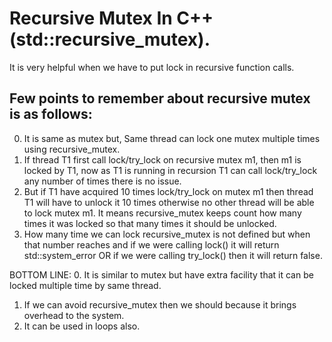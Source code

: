 # Recursive Mutex In C++ (std::recursive_mutex).

It is very helpful when we have to put lock in recursive function calls.

## Few points to remember about recursive mutex is as follows:

0. It is same as mutex but, Same thread can lock one mutex multiple times using recursive_mutex.
1. If thread T1 first call lock/try_lock on recursive mutex m1, then m1 is locked by T1, now
   as T1 is running in recursion T1 can call lock/try_lock any number of times there is no issue.
2. But if T1 have acquired 10 times lock/try_lock on mutex m1 then thread T1 will have to unlock
   it 10 times otherwise no other thread will be able to lock mutex m1.
   It means recursive_mutex keeps count how many times it was locked so that many times it should be unlocked.
3. How many time we can lock recursive_mutex is not defined but when that number reaches and if we were calling
   lock() it will return std::system_error OR if we were calling try_lock() then it will return false.

BOTTOM LINE: 0. It is similar to mutex but have extra facility that it can be locked multiple time by same thread.

1. If we can avoid recursive_mutex then we should because it brings overhead to the system.
2. It can be used in loops also.
